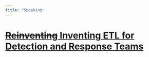 ```yaml
---
title: "Speaking"
---
```


# [~~Reinventing~~ Inventing ETL for Detection and Response Teams](/docs/speaking/2024_bsides_sf_reinventing_etl_for_detection_and_response_teams.pdf)
